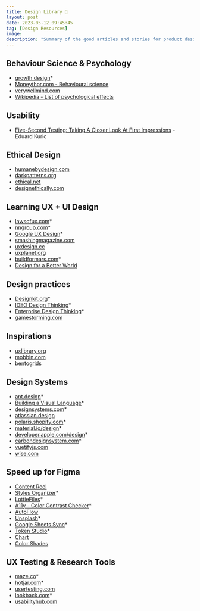 ```yaml
---
title: Design Library 📗
layout: post
date: 2023-05-12 09:45:45
tag: [Design Resources]
image: 
description: "Summary of the good articles and stories for product design such as DesignOps, UX Research, ..."
---
```


## Behaviour Science & Psychology
- [growth.design](https://growth.design/psychology)*
- [Moneythor.com - Behavioural science](https://www.moneythor.com/analysis-opinions/behavioural-science/)
- [verywellmind.com](https://www.verywellmind.com/)
- [Wikipedia - List of psychological effects](https://en.m.wikipedia.org/wiki/List_of_psychological_effects)

## Usability
- [Five-Second Testing: Taking A Closer Look At First Impressions](https://www.smashingmagazine.com/2023/12/five-second-testing-case-study) - Eduard Kuric

## Ethical Design
- [humanebydesign.com](https://humanebydesign.com)
- [darkpatterns.org](https://darkpatterns.org)
- [ethical.net](https://ethical.net)
- [designethically.com](https://designethically.com)

## Learning UX + UI Design
- [lawsofux.com](https://lawsofux.com)*
- [nngroup.com](https://nngroup.com)*
- [Google UX Design](https://www.coursera.org/professional-certificates/google-ux-design)*
- [smashingmagazine.com](https://smashingmagazine.com)
- [uxdesign.cc](https://uxdesign.cc)
- [uxplanet.org](https://uxplanet.org)
- [buildformars.com](https://builtformars.com/)*
- [Design for a Better World](https://dbw.jnd.org)

## Design practices
- [Designkit.org](https://www.designkit.org/methods.html)*
- [IDEO Design Thinking](https://designthinking.ideo.com/)*
- [Enterprise Design Thinking](https://www.ibm.com/design/thinking/)*
- [gamestorming.com](https://gamestorming.com/)

## Inspirations
- [uxlibrary.org](https://www.uxlibrary.org/explore/ui-design/ui-patterns-and-inspiration)
- [mobbin.com](https://mobbin.com/)
- [bentogrids](https://bentogrids.com/)

## Design Systems
- [ant.design](https://)*
- [Building a Visual Language](https://airbnb.design/building-a-visual-language/)*
- [designsystems.com](https://designsystems.com)*
- [atlassian.design](https://atlassian.design)
- [polaris.shopify.com](https://polaris.shopify.com)*
- [material.io/design](https://material.io/design)*
- [developer.apple.com/design](https://developer.apple.com/design)*
- [carbondesignsystem.com](https://carbondesignsystem.com)*
- [vuetifyjs.com](https://uetifyjs.com)
- [wise.com](https://wise.com)

## Speed up for Figma
- [Content Reel](https://www.figma.com/community/plugin/731627216655469013)
- [Styles Organizer](https://www.figma.com/community/plugin/816627069580757929)*
- [LottieFiles](https://www.figma.com/community/plugin/809860933081065308)*
- [A11y - Color Contrast Checker](https://www.figma.com/community/plugin/733159460536249875)*
- [AutoFlow](https://www.figma.com/community/plugin/733902567457592893/autoflow)
- [Unsplash](https://www.figma.com/community/plugin/738454987945972471/Unsplash)*
- [Google Sheets Sync](https://www.figma.com/community/plugin/735770583268406934/Google-Sheets-Sync)*
- [Token Studio](https://tokens.studio/)*
- [Chart](https://www.figma.com/community/plugin/734590934750866002/Chart)
- [Color Shades](https://www.figma.com/community/plugin/929607085343688745/Color-Shades)

## UX Testing & Research Tools
- [maze.co](https://maze.co)*
- [hotjar.com](https://hotjar.com)*
- [usertesting.com](https://usertesting.com)
- [lookback.com](https://lookback.com)*
- [usabilityhub.com](https://usabilityhub.com)